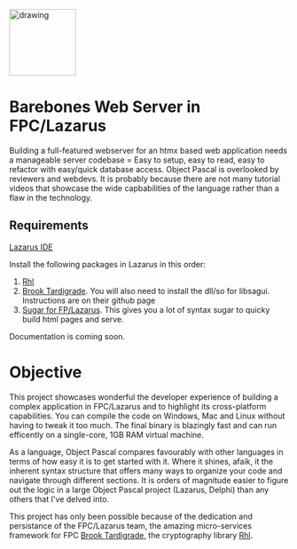 
<img src="https://github.com/stanley643212/fpcwebapp/assets/33192595/5930b133-b41c-4948-9a6f-fd80f1655220" alt="drawing" width="120"/>

# Barebones Web Server in FPC/Lazarus
Building a full-featured webserver for an htmx based web application needs a manageable server codebase = Easy to setup, easy to read, easy to refactor with easy/quick database access. Object Pascal is overlooked by reviewers and webdevs. It is probably because there are not many tutorial videos that showcase the wide capbabilities of the language rather than a flaw in the technology.

## Requirements
[Lazarus IDE](https://www.lazarus-ide.org/)

Install the following packages in Lazarus in this order:
1. [Rhl](https://github.com/maciejkaczkowski/rhl)
2. [Brook Tardigrade](https://github.com/risoflora/brookframework). You will also need to install the dll/so for libsagui. Instructions are on their github page
3. [Sugar for FP/Lazarus](https://github.com/stanley643212/sugar). This gives you a lot of syntax sugar to quicky build html pages and serve.

Documentation is coming soon. 

# Objective
This project showcases wonderful the developer experience of building a complex application in FPC/Lazarus and to highlight its cross-platform capabilities. You can compile the code on Windows, Mac and Linux without having to tweak it too much. The final binary is blazingly fast and can run efficently on a single-core, 1GB RAM virtual machine. 

As a language, Object Pascal compares favourably with other languages in terms of how easy it is to get started with it. Where it shines, afaik, it the inherent syntax structure that offers many ways to organize your code and navigate through different sections. It is orders of magnitude easier to figure out the logic in a large Object Pascal project (Lazarus, Delphi) than any others that I've delved into. 

This project has only been possible because of the dedication and persistance of the FPC/Lazarus team, the amazing micro-services framework for FPC [Brook Tardigrade](https://github.com/risoflora/brookframework), the cryptography library [Rhl](https://github.com/maciejkaczkowski/rhl).
